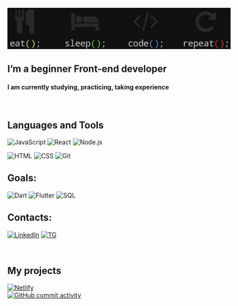 [![Header](https://github.com/Askeladd06/Askeladd06/blob/main/assets/21113123.jpg)](https://www.codewars.com/users/Askeladd06)
## I’m a beginner Front-end developer  
#### I am currently studying, practicing, taking experience
<br>

## Languages and Tools

![JavaScript](https://img.shields.io/badge/-JavaScript-090909?style=for-the-badge&logo=JavaScript&logoColor=df)
![React](https://img.shields.io/badge/-React-090909?style=for-the-badge&logo=React&logoColor=61DBFB)
![Node.js](https://img.shields.io/badge/-node.js-090909?style=for-the-badge&logo=Node.js&logoColor=default)   

![HTML](https://img.shields.io/badge/-HTML-090909?style=for-the-badge&logo=HTML5&logoColor=default)
![CSS](https://img.shields.io/badge/-CSs-090909?style=for-the-badge&logo=CSS3&logoColor=2862E9)
![Git](https://img.shields.io/badge/-Git-090909?style=for-the-badge&logo=git&logoColor=white)
<br>

## Goals:

![Dart](https://img.shields.io/badge/-Dart-090909?style=for-the-badge&logo=dart&logoColor=blue)
![Flutter](https://img.shields.io/badge/-Flutter-090909?style=for-the-badge&logo=flutter&logoColor=47C5FB)
![SQL](https://img.shields.io/badge/-Sql-090909?style=for-the-badge&amp;logo=mysql&amp;logoColor=00648B)
<br>

## Contacts:

<!-- [![facebook](https://img.shields.io/badge/-Facebook-090909?style=for-the-badge&logo=facebook&logoColor=blue)](https://www.facebook.com/vlad.toderishen.06) -->
<!-- [![VK](https://img.shields.io/badge/-Vkontakte-090909?style=for-the-badge&logo=VK&logoColor=blue)](https://vk.com/vivec_the_living_god) -->
[![LinkedIn](https://img.shields.io/badge/-Linked_In-090909?style=for-the-badge&logo=LinkedIn&logoColor=blue)](https://www.linkedin.com/in/v-toderishen/)
[![TG](https://img.shields.io/badge/-Telegram-090909?style=for-the-badge&logo=Telegram&logoColor=blue)](https://t.me/Askeladd06)
<!-- [![instagram](https://img.shields.io/badge/-instagram-090909?style=for-the-badge&logo=instagram&logoColor=purple)](https://www.instagram.com/night_toderishen/) -->
<br>

 ## My projects      

[![Netlify](https://img.shields.io/badge/-tic_tac_toe_--_On_Netlify-090909?style=for-the-badge&logo=Netlify&logoColor=default)](https://tic-tac-toe-by-askeladd.netlify.app/)  
[![GitHub commit activity](https://img.shields.io/github/commit-activity/m/Askeladd06/T-T-T?color=090909&logo=GitHub&logoColor=default)](https://github.com/Askeladd06/T-T-T)  

<!-- [![tic-tac-toe](https://img.shields.io/badge/-tic_tac_toe-090909?style=for-the-badge&logo=&logoColor=blue)](https://tic-tac-toe-by-askeladd.netlify.app/)  -->
